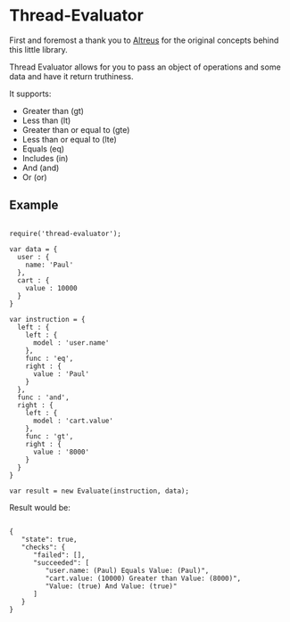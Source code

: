 # Thread-Evaluator

First and foremost a thank you to [Altreus](http://www.github.com/Altreus) for the original concepts behind this little library.

Thread Evaluator allows for you to pass an object of operations and some data and have it return truthiness.

It supports:
- Greater than (gt)
- Less than (lt)
- Greater than or equal to (gte)
- Less than or equal to (lte)
- Equals (eq)
- Includes (in)
- And (and)
- Or (or)

## Example

```

require('thread-evaluator');

var data = {
  user : {
    name: 'Paul'
  },
  cart : {
    value : 10000
  }
}

var instruction = {
  left : {
    left : {
      model : 'user.name'
    },
    func : 'eq',
    right : {
      value : 'Paul'
    }
  },
  func : 'and',
  right : {
    left : {
      model : 'cart.value'
    },
    func : 'gt',
    right : {
      value : '8000'
    }
  }
}

var result = new Evaluate(instruction, data);

```

Result would be:

```

{
   "state": true,
   "checks": {
      "failed": [],
      "succeeded": [
         "user.name: (Paul) Equals Value: (Paul)",
         "cart.value: (10000) Greater than Value: (8000)",
         "Value: (true) And Value: (true)"
      ]
   }
}

```
